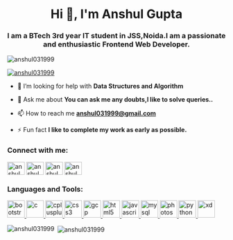 <h1 align="center">Hi 👋, I'm Anshul Gupta</h1>
<h3 align="center">I am a BTech 3rd year IT student in JSS,Noida.I am a passionate and enthusiastic Frontend Web Developer.</h3>

<p align="left"> <img src="https://komarev.com/ghpvc/?username=anshul031999&label=Profile%20views&color=0e75b6&style=flat" alt="anshul031999" /> </p>

<p align="left"> <a href="https://github.com/ryo-ma/github-profile-trophy"><img src="https://github-profile-trophy.vercel.app/?username=anshul031999" alt="anshul031999" /></a> </p>

- 🤝 I’m looking for help with **Data Structures and Algorithm**

- 💬 Ask me about **You can ask me any doubts,I like to solve queries..**

- 📫 How to reach me **anshul031999@gmail.com**

- ⚡ Fun fact **I like to complete my work as early as possible.**

<h3 align="left">Connect with me:</h3>
<p align="left">
<a href="https://linkedin.com/in/anshul gupta" target="blank"><img align="center" src="https://cdn.jsdelivr.net/npm/simple-icons@3.0.1/icons/linkedin.svg" alt="anshul gupta" height="30" width="40" /></a>
<a href="https://www.codechef.com/users/anshul_03" target="blank"><img align="center" src="https://cdn.jsdelivr.net/npm/simple-icons@3.1.0/icons/codechef.svg" alt="anshul_03" height="30" width="40" /></a>
<a href="https://www.hackerrank.com/anshul031999" target="blank"><img align="center" src="https://cdn.jsdelivr.net/npm/simple-icons@3.0.1/icons/hackerrank.svg" alt="anshul031999" height="30" width="40" /></a>
<a href="https://auth.geeksforgeeks.org/user/anshul031999" target="blank"><img align="center" src="https://cdn.jsdelivr.net/npm/simple-icons@3.0.1/icons/geeksforgeeks.svg" alt="anshul031999" height="30" width="40" /></a>
</p>

<h3 align="left">Languages and Tools:</h3>
<p align="left"> <a href="https://getbootstrap.com" target="_blank"> <img src="https://devicons.github.io/devicon/devicon.git/icons/bootstrap/bootstrap-plain.svg" alt="bootstrap" width="40" height="40"/> </a> <a href="https://www.cprogramming.com/" target="_blank"> <img src="https://devicons.github.io/devicon/devicon.git/icons/c/c-original.svg" alt="c" width="40" height="40"/> </a> <a href="https://www.w3schools.com/cpp/" target="_blank"> <img src="https://devicons.github.io/devicon/devicon.git/icons/cplusplus/cplusplus-original.svg" alt="cplusplus" width="40" height="40"/> </a> <a href="https://www.w3schools.com/css/" target="_blank"> <img src="https://devicons.github.io/devicon/devicon.git/icons/css3/css3-original-wordmark.svg" alt="css3" width="40" height="40"/> </a> <a href="https://cloud.google.com" target="_blank"> <img src="https://www.vectorlogo.zone/logos/google_cloud/google_cloud-icon.svg" alt="gcp" width="40" height="40"/> </a> <a href="https://www.w3.org/html/" target="_blank"> <img src="https://devicons.github.io/devicon/devicon.git/icons/html5/html5-original-wordmark.svg" alt="html5" width="40" height="40"/> </a> <a href="https://developer.mozilla.org/en-US/docs/Web/JavaScript" target="_blank"> <img src="https://devicons.github.io/devicon/devicon.git/icons/javascript/javascript-original.svg" alt="javascript" width="40" height="40"/> </a> <a href="https://www.mysql.com/" target="_blank"> <img src="https://devicons.github.io/devicon/devicon.git/icons/mysql/mysql-original-wordmark.svg" alt="mysql" width="40" height="40"/> </a> <a href="https://www.photoshop.com/en" target="_blank"> <img src="https://devicons.github.io/devicon/devicon.git/icons/photoshop/photoshop-plain.svg" alt="photoshop" width="40" height="40"/> </a> <a href="https://www.python.org" target="_blank"> <img src="https://devicons.github.io/devicon/devicon.git/icons/python/python-original.svg" alt="python" width="40" height="40"/> </a> <a href="https://www.adobe.com/products/xd.html" target="_blank"> <img src="https://cdn.worldvectorlogo.com/logos/adobe-xd.svg" alt="xd" width="40" height="40"/> </a> </p>

<p><img align="left" src="https://github-readme-stats.vercel.app/api/top-langs?username=anshul031999&show_icons=true&locale=en&layout=compact" alt="anshul031999" /></p>

<p>&nbsp;<img align="center" src="https://github-readme-stats.vercel.app/api?username=anshul031999&show_icons=true&locale=en" alt="anshul031999" /></p>
